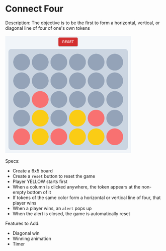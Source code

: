 # Connect Four
Description: The objective is to be the first to form a horizontal, vertical, or diagonal line of four of one's own tokens
<br/>
<br/>
<img src="https://github.com/michimochi25/6080-Exam-Practice/blob/main/connect-four/public/Screenshot%202024-11-29%20152716.png" width="400px"/>

Specs:
- Create a 6x5 board
- Create a `reset` button to reset the game
- Player YELLOW starts first
- When a column is clicked anywhere, the token appears at the non-empty bottom of it
- If tokens of the same color form a horizontal or vertical line of four, that player wins
- When a player wins, an `alert` pops up
- When the alert is closed, the game is automatically reset

Features to Add:
- Diagonal win
- Winning animation
- Timer
